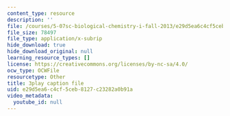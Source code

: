 ```yaml
---
content_type: resource
description: ''
file: /courses/5-07sc-biological-chemistry-i-fall-2013/e29d5ea6c4cf5ceb8127c23282a0b91a_BZGOYTtQUhY.vtt
file_size: 78497
file_type: application/x-subrip
hide_download: true
hide_download_original: null
learning_resource_types: []
license: https://creativecommons.org/licenses/by-nc-sa/4.0/
ocw_type: OCWFile
resourcetype: Other
title: 3play caption file
uid: e29d5ea6-c4cf-5ceb-8127-c23282a0b91a
video_metadata:
  youtube_id: null
---
```

